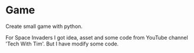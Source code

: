 # Game
Create small game with python.

For Space Invaders I got idea, asset and some code from YouTube channel 'Tech With Tim'. But I have modify some code.
